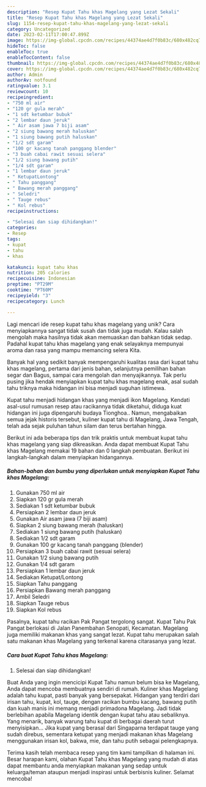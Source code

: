 ```yaml
---
description: "Resep Kupat Tahu khas Magelang yang Lezat Sekali"
title: "Resep Kupat Tahu khas Magelang yang Lezat Sekali"
slug: 1154-resep-kupat-tahu-khas-magelang-yang-lezat-sekali
category: Uncategorized
date: 2023-02-11T17:00:47.899Z
image: https://img-global.cpcdn.com/recipes/44374ae4d7f0b83c/680x482cq70/kupat-tahu-khas-magelang-foto-resep-utama.jpg
hideToc: false
enableToc: true
enableTocContent: false
thumbnail: https://img-global.cpcdn.com/recipes/44374ae4d7f0b83c/680x482cq70/kupat-tahu-khas-magelang-foto-resep-utama.jpg
cover: https://img-global.cpcdn.com/recipes/44374ae4d7f0b83c/680x482cq70/kupat-tahu-khas-magelang-foto-resep-utama.jpg
author: Admin
authorAv: notfound
ratingvalue: 3.1
reviewcount: 10
recipeingredient:
- "750 ml air"
- "120 gr gula merah"
- "1 sdt ketumbar bubuk"
- "2 lembar daun jeruk"
- " Air asam jawa 7 biji asam"
- "2 siung bawang merah haluskan"
- "1 siung bawang putih haluskan"
- "1/2 sdt garam"
- "100 gr kacang tanah panggang blender"
- "3 buah cabai rawit sesuai selera"
- "1/2 siung bawang putih"
- "1/4 sdt garam"
- "1 lembar daun jeruk"
- " KetupatLontong"
- " Tahu panggang"
- " Bawang merah panggang"
- " Seledri"
- " Tauge rebus"
- " Kol rebus"
recipeinstructions:

- "Selesai dan siap dihidangkan!"
categories:
- Resep
tags:
- kupat
- tahu
- khas

katakunci: kupat tahu khas 
nutrition: 205 calories
recipecuisine: Indonesian
preptime: "PT29M"
cooktime: "PT60M"
recipeyield: "3"
recipecategory: Lunch

---
```





Lagi mencari ide resep kupat tahu khas magelang yang unik? Cara menyiapkannya sangat tidak susah dan tidak juga mudah. Kalau salah mengolah maka hasilnya tidak akan memuaskan dan bahkan tidak sedap. Padahal kupat tahu khas magelang yang enak selayaknya mempunyai aroma dan rasa yang mampu memancing selera Kita.





Banyak hal yang sedikit banyak mempengaruhi kualitas rasa dari kupat tahu khas magelang, pertama dari jenis bahan, selanjutnya pemilihan bahan segar dan Bagus, sampai cara mengolah dan menyajikannya. Tak perlu pusing jika hendak menyiapkan kupat tahu khas magelang enak,      asal sudah tahu triknya maka hidangan ini bisa menjadi suguhan istimewa.














Kupat tahu menjadi hidangan khas yang menjadi ikon Magelang. Kendati asal-usul rumusan resep atau racikannya tidak diketahui, diduga kuat hidangan ini juga dipengaruhi budaya Tionghoa.. Namun, mengabaikan semua jejak historis tersebut, kuliner kupat tahu di Magelang, Jawa Tengah, telah ada sejak puluhan tahun silam dan terus bertahan hingga.






Berikut ini ada beberapa tips dan trik praktis untuk membuat kupat tahu khas magelang yang siap dikreasikan. Anda dapat membuat Kupat Tahu khas Magelang memakai 19 bahan dan 0 langkah pembuatan. Berikut ini langkah-langkah dalam menyiapkan hidangannya.

<!--inarticleads1-->

##### Bahan-bahan dan bumbu yang diperlukan untuk menyiapkan Kupat Tahu khas Magelang:

1. Gunakan 750 ml air
1. Siapkan 120 gr gula merah
1. Sediakan 1 sdt ketumbar bubuk
1. Persiapkan 2 lembar daun jeruk
1. Gunakan  Air asam jawa (7 biji asam)
1. Siapkan 2 siung bawang merah (haluskan)
1. Sediakan 1 siung bawang putih (haluskan)
1. Sediakan 1/2 sdt garam
1. Gunakan 100 gr kacang tanah panggang (blender)
1. Persiapkan 3 buah cabai rawit (sesuai selera)
1. Gunakan 1/2 siung bawang putih
1. Gunakan 1/4 sdt garam
1. Persiapkan 1 lembar daun jeruk
1. Sediakan  Ketupat/Lontong
1. Siapkan  Tahu panggang
1. Persiapkan  Bawang merah panggang
1. Ambil  Seledri
1. Siapkan  Tauge rebus
1. Siapkan  Kol rebus


Pasalnya, kupat tahu racikan Pak Pangat tergolong sangat. Kupat Tahu Pak Pangat berlokasi di Jalan Panembahan Senopati, Kecamatan. Magelang juga memiliki makanan khas yang sangat lezat. Kupat tahu merupakan salah satu makanan khas Magelang yang terkenal karena citarasanya yang lezat. 

<!--inarticleads2-->

##### Cara buat Kupat Tahu khas Magelang:


1. Selesai dan siap dihidangkan!

Buat Anda yang ingin mencicipi Kupat Tahu namun belum bisa ke Magelang, Anda dapat mencoba membuatnya sendiri di rumah. Kuliner khas Magelang adalah tahu kupat, pasti banyak yang bersepakat. Hidangan yang terdiri dari irisan tahu, kupat, kol, tauge, dengan racikan bumbu kacang, bawang putih dan kuah manis ini memang menjadi primadona Magelang. Jadi tidak berlebihan apabila Magelang identik dengan kupat tahu atau sebaliknya. Yang menarik, banyak warung tahu kupat di berbagai daerah turut menyisipkan… Jika kupat yang berasal dari Singaparna terdapat tauge yang sudah direbus, sementara ketupat yang menjadi makanan khas Magelang menggunakan irisan kol, bakwa, mie, dan tahu putih sebagai pelengkapnya. 

Terima kasih telah membaca resep yang tim kami tampilkan di halaman ini. Besar harapan kami, olahan Kupat Tahu khas Magelang yang mudah di atas dapat membantu anda menyiapkan makanan yang sedap untuk keluarga/teman ataupun menjadi inspirasi untuk berbisnis kuliner. Selamat mencoba!

